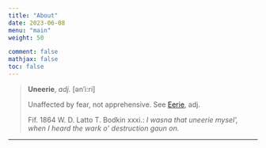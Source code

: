 ```yaml
---
title: "About"
date: 2023-06-08
menu: "main"
weight: 50

comment: false
mathjax: false
toc: false
---
```


> **Uneerie**, *adj.*
> [ən′i:ri]
>
> Unaffected by fear, not apprehensive. See [Eerie](https://www.dsl.ac.uk/entry/snd/eerie), adj.
>
> Fif. 1864 W. D. Latto T. Bodkin xxxi.:
> *I wasna that uneerie mysel', when I heard the wark o' destruction gaun on.*

---
